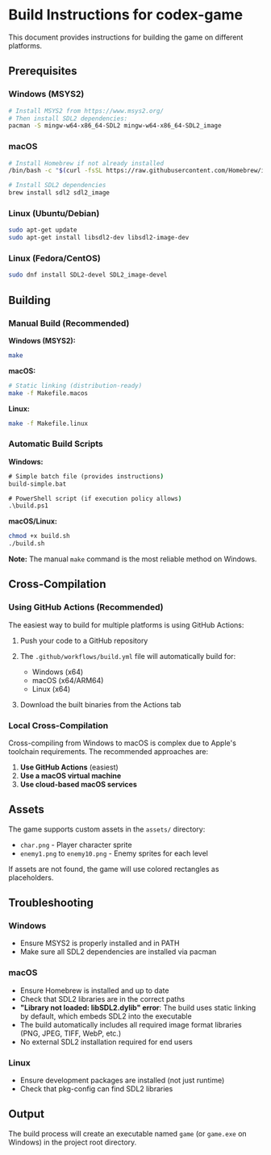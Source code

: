 # Build Instructions for codex-game

This document provides instructions for building the game on different platforms.

## Prerequisites

### Windows (MSYS2)
```bash
# Install MSYS2 from https://www.msys2.org/
# Then install SDL2 dependencies:
pacman -S mingw-w64-x86_64-SDL2 mingw-w64-x86_64-SDL2_image
```

### macOS
```bash
# Install Homebrew if not already installed
/bin/bash -c "$(curl -fsSL https://raw.githubusercontent.com/Homebrew/install/HEAD/install.sh)"

# Install SDL2 dependencies
brew install sdl2 sdl2_image
```

### Linux (Ubuntu/Debian)
```bash
sudo apt-get update
sudo apt-get install libsdl2-dev libsdl2-image-dev
```

### Linux (Fedora/CentOS)
```bash
sudo dnf install SDL2-devel SDL2_image-devel
```

## Building

### Manual Build (Recommended)

**Windows (MSYS2):**
```bash
make
```

**macOS:**
```bash
# Static linking (distribution-ready)
make -f Makefile.macos
```

**Linux:**
```bash
make -f Makefile.linux
```

### Automatic Build Scripts

**Windows:**
```cmd
# Simple batch file (provides instructions)
build-simple.bat

# PowerShell script (if execution policy allows)
.\build.ps1
```

**macOS/Linux:**
```bash
chmod +x build.sh
./build.sh
```

**Note:** The manual `make` command is the most reliable method on Windows.

## Cross-Compilation

### Using GitHub Actions (Recommended)
The easiest way to build for multiple platforms is using GitHub Actions:

1. Push your code to a GitHub repository
2. The `.github/workflows/build.yml` file will automatically build for:
   - Windows (x64)
   - macOS (x64/ARM64)
   - Linux (x64)

3. Download the built binaries from the Actions tab

### Local Cross-Compilation

Cross-compiling from Windows to macOS is complex due to Apple's toolchain requirements. The recommended approaches are:

1. **Use GitHub Actions** (easiest)
2. **Use a macOS virtual machine**
3. **Use cloud-based macOS services**

## Assets

The game supports custom assets in the `assets/` directory:

- `char.png` - Player character sprite
- `enemy1.png` to `enemy10.png` - Enemy sprites for each level

If assets are not found, the game will use colored rectangles as placeholders.

## Troubleshooting

### Windows
- Ensure MSYS2 is properly installed and in PATH
- Make sure all SDL2 dependencies are installed via pacman

### macOS
- Ensure Homebrew is installed and up to date
- Check that SDL2 libraries are in the correct paths
- **"Library not loaded: libSDL2.dylib" error**: The build uses static linking by default, which embeds SDL2 into the executable
- The build automatically includes all required image format libraries (PNG, JPEG, TIFF, WebP, etc.)
- No external SDL2 installation required for end users

### Linux
- Ensure development packages are installed (not just runtime)
- Check that pkg-config can find SDL2 libraries

## Output

The build process will create an executable named `game` (or `game.exe` on Windows) in the project root directory.
